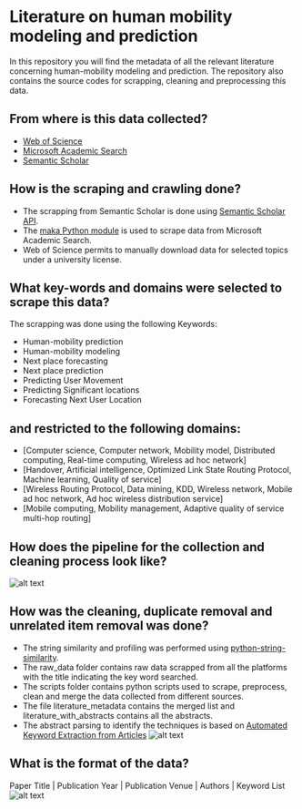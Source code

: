 # Literature on human mobility modeling and prediction
In this repository you will find the metadata of all the relevant literature concerning human-mobility modeling and prediction.
The repository also contains the source codes for scrapping, cleaning and preprocessing this data.

## From where is this data collected?  
  - [Web of Science](https://apps.webofknowledge.com/WOS_GeneralSearch_input.do?product=WOS&search_mode=GeneralSearch&SID=C5uHbS2XkmFRw4V47rb&preferencesSaved=)
  - [Microsoft Academic Search](https://preview.academic.microsoft.com/home)
  - [Semantic Scholar](https://www.semanticscholar.org/)

## How is the scraping and crawling done?
- The scrapping from Semantic Scholar is done using [Semantic Scholar API](https://api.semanticscholar.org/).
- The [maka Python module](https://github.com/gfhuertac/maka) is used to scrape data from Microsoft Academic Search.
- Web of Science permits to manually download data for selected topics under a university license.

## What key-words and domains were selected to scrape this data?
The scrapping was done using the following Keywords:
- Human-mobility prediction
- Human-mobility modeling
- Next place forecasting
- Next place prediction
- Predicting User Movement
- Predicting Significant locations
- Forecasting Next User Location

## and restricted to the following domains:
 - [Computer science, Computer network, Mobility model, Distributed computing, Real-time computing, Wireless ad hoc network]
 - [Handover, Artificial intelligence, Optimized Link State Routing Protocol, Machine learning, Quality of service]
 - [Wireless Routing Protocol, Data mining, KDD, Wireless network, Mobile ad hoc network, Ad hoc wireless distribution service]
 - [Mobile computing, Mobility management, Adaptive quality of service multi-hop routing]

## How does the pipeline for the collection and cleaning process look like?
![alt text](https://github.com/vaibhav90/Mobility-Prediction-Literature/blob/master/images/scrapping.png)

## How was the cleaning, duplicate removal and unrelated item removal was done?
- The string similarity and profiling was performed using [python-string-similarity](https://github.com/luozhouyang/python-string-similarity).
- The raw_data folder contains raw data scrapped from all the platforms with the title indicating the key word searched.
- The scripts folder contains python scripts used to scrape, preprocess, clean and merge the data collected from different sources.
- The file literature_metadata contains the merged list and literature_with_abstracts contains all the abstracts.
- The abstract parsing to identify the techniques is based on [Automated Keyword Extraction from Articles](https://medium.com/analytics-vidhya/automated-keyword-extraction-from-articles-using-nlp-bfd864f41b34)
![alt text](https://github.com/vaibhav90/Mobility-Prediction-Literature/blob/master/images/abstract_parsing.png)


## What is the format of the data?
Paper Title | Publication Year | Publication Venue | Authors | Keyword List
![alt text](https://github.com/vaibhav90/Mobility-Prediction-Literature/blob/master/images/met_data.jpg)
